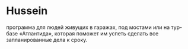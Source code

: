 Hussein
=======

программа для людей живущих в гаражах, под мостами или на тур-базе «Атлантида», которая поможет им успеть сделать все запланированные дела к сроку.
